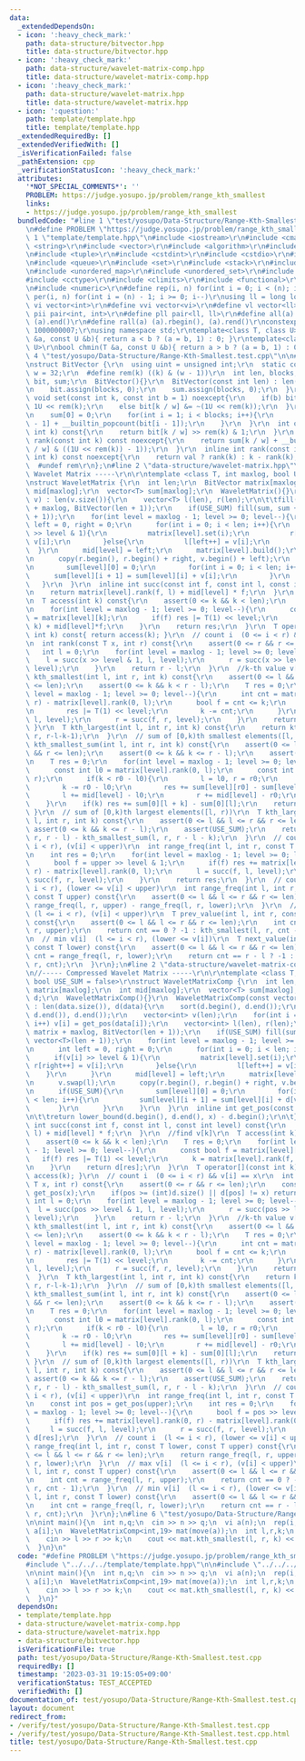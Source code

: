```yaml
---
data:
  _extendedDependsOn:
  - icon: ':heavy_check_mark:'
    path: data-structure/bitvector.hpp
    title: data-structure/bitvector.hpp
  - icon: ':heavy_check_mark:'
    path: data-structure/wavelet-matrix-comp.hpp
    title: data-structure/wavelet-matrix-comp.hpp
  - icon: ':heavy_check_mark:'
    path: data-structure/wavelet-matrix.hpp
    title: data-structure/wavelet-matrix.hpp
  - icon: ':question:'
    path: template/template.hpp
    title: template/template.hpp
  _extendedRequiredBy: []
  _extendedVerifiedWith: []
  _isVerificationFailed: false
  _pathExtension: cpp
  _verificationStatusIcon: ':heavy_check_mark:'
  attributes:
    '*NOT_SPECIAL_COMMENTS*': ''
    PROBLEM: https://judge.yosupo.jp/problem/range_kth_smallest
    links:
    - https://judge.yosupo.jp/problem/range_kth_smallest
  bundledCode: "#line 1 \"test/yosupo/Data-Structure/Range-Kth-Smallest.test.cpp\"\
    \n#define PROBLEM \"https://judge.yosupo.jp/problem/range_kth_smallest\"\n\n#line\
    \ 1 \"template/template.hpp\"\n#include <iostream>\r\n#include <cmath>\r\n#include\
    \ <string>\r\n#include <vector>\r\n#include <algorithm>\r\n#include <utility>\r\
    \n#include <tuple>\r\n#include <cstdint>\r\n#include <cstdio>\r\n#include <map>\r\
    \n#include <queue>\r\n#include <set>\r\n#include <stack>\r\n#include <deque>\r\
    \n#include <unordered_map>\r\n#include <unordered_set>\r\n#include <bitset>\r\n\
    #include <cctype>\r\n#include <climits>\r\n#include <functional>\r\n#include <cassert>\r\
    \n#include <numeric>\r\n#define rep(i, n) for(int i = 0; i < (n); i++)\r\n#define\
    \ per(i, n) for(int i = (n) - 1; i >= 0; i--)\r\nusing ll = long long;\r\n#define\
    \ vi vector<int>\r\n#define vvi vector<vi>\r\n#define vl vector<ll>\r\n#define\
    \ pii pair<int, int>\r\n#define pll pair<ll, ll>\r\n#define all(a) (a).begin(),\
    \ (a).end()\r\n#define rall(a) (a).rbegin(), (a).rend()\r\nconstexpr int mod =\
    \ 1000000007;\r\nusing namespace std;\r\ntemplate<class T, class U>\r\nbool chmax(T\
    \ &a, const U &b){ return a < b ? (a = b, 1) : 0; }\r\ntemplate<class T, class\
    \ U>\r\nbool chmin(T &a, const U &b){ return a > b ? (a = b, 1) : 0; }\n#line\
    \ 4 \"test/yosupo/Data-Structure/Range-Kth-Smallest.test.cpp\"\n\n#line 1 \"data-structure/bitvector.hpp\"\
    \nstruct BitVector {\r\n  using uint = unsigned int;\r\n  static constexpr int\
    \ w = 32;\r\n  #define rem(k) ((k) & (w - 1))\r\n  int len, blocks;\r\n  vector<uint>\
    \ bit, sum;\r\n  BitVector(){}\r\n  BitVector(const int len) : len(len), blocks((len+w-1)/w){\r\
    \n    bit.assign(blocks, 0);\r\n    sum.assign(blocks, 0);\r\n  }\r\n  inline\
    \ void set(const int k, const int b = 1) noexcept{\r\n    if(b) bit[k / w] |=\
    \ 1U << rem(k);\r\n    else bit[k / w] &= ~(1U << rem(k));\r\n  }\r\n  void build(){\r\
    \n    sum[0] = 0;\r\n    for(int i = 1; i < blocks; i++){\r\n      sum[i] = sum[i\
    \ - 1] + __builtin_popcount(bit[i - 1]);\r\n    }\r\n  }\r\n  int operator[](const\
    \ int k) const{\r\n    return bit[k / w] >> rem(k) & 1;\r\n  }\r\n  inline int\
    \ rank(const int k) const noexcept{\r\n    return sum[k / w] + __builtin_popcount(bit[k\
    \ / w] & ((1U << rem(k)) - 1));\r\n  }\r\n  inline int rank(const int val, const\
    \ int k) const noexcept{\r\n    return val ? rank(k) : k - rank(k);\r\n  }\r\n\
    \  #undef rem\r\n};\n#line 2 \"data-structure/wavelet-matrix.hpp\"\n\r\n//-----\
    \ Wavelet Matrix -----\r\n\r\ntemplate <class T, int maxlog, bool USE_SUM = false>\r\
    \nstruct WaveletMatrix {\r\n  int len;\r\n  BitVector matrix[maxlog];\r\n  int\
    \ mid[maxlog];\r\n  vector<T> sum[maxlog];\r\n  WaveletMatrix(){}\r\n  WaveletMatrix(vector<T>\
    \ v) : len(v.size()){\r\n    vector<T> l(len), r(len);\r\n\t\tfill(matrix, matrix\
    \ + maxlog, BitVector(len + 1));\r\n    if(USE_SUM) fill(sum, sum + maxlog, vector<T>(len\
    \ + 1));\r\n    for(int level = maxlog - 1; level >= 0; level--){\r\n      int\
    \ left = 0, right = 0;\r\n      for(int i = 0; i < len; i++){\r\n        if(v[i]\
    \ >> level & 1){\r\n          matrix[level].set(i);\r\n          r[right++] =\
    \ v[i];\r\n        }else{\r\n          l[left++] = v[i];\r\n        }\r\n    \
    \  }\r\n      mid[level] = left;\r\n      matrix[level].build();\r\n      v.swap(l);\r\
    \n      copy(r.begin(), r.begin() + right, v.begin() + left);\r\n      if(USE_SUM){\r\
    \n        sum[level][0] = 0;\r\n        for(int i = 0; i < len; i++){\r\n    \
    \      sum[level][i + 1] = sum[level][i] + v[i];\r\n        }\r\n      }\r\n \
    \   }\r\n  }\r\n  inline int succ(const int f, const int l, const int level) const{\r\
    \n    return matrix[level].rank(f, l) + mid[level] * f;\r\n  }\r\n  //find v[k]\r\
    \n  T access(int k) const{\r\n    assert(0 <= k && k < len);\r\n    T res = 0;\r\
    \n    for(int level = maxlog - 1; level >= 0; level--){\r\n      const bool f\
    \ = matrix[level][k];\r\n      if(f) res |= T(1) << level;\r\n      k = matrix[level].rank(f,\
    \ k) + mid[level]*f;\r\n    }\r\n    return res;\r\n  }\r\n  T operator[](const\
    \ int k) const{ return access(k); }\r\n  // count i  (0 <= i < r) && v[i] == x\r\
    \n  int rank(const T x, int r) const{\r\n    assert(0 <= r && r <= len);\r\n \
    \   int l = 0;\r\n    for(int level = maxlog - 1; level >= 0; level--){\r\n  \
    \    l = succ(x >> level & 1, l, level);\r\n      r = succ(x >> level & 1, r,\
    \ level);\r\n    }\r\n    return r - l;\r\n  }\r\n  //k-th value v[l,r)\r\n  T\
    \ kth_smallest(int l, int r, int k) const{\r\n    assert(0 <= l && l <= r && r\
    \ <= len);\r\n    assert(0 <= k && k < r - l);\r\n    T res = 0;\r\n    for(int\
    \ level = maxlog - 1; level >= 0; level--){\r\n      int cnt = matrix[level].rank(0,\
    \ r) - matrix[level].rank(0, l);\r\n      bool f = cnt <= k;\r\n      if(f){\r\
    \n        res |= T(1) << level;\r\n        k -= cnt;\r\n      }\r\n      l = succ(f,\
    \ l, level);\r\n      r = succ(f, r, level);\r\n    }\r\n    return res;\r\n \
    \ }\r\n  T kth_largest(int l, int r, int k) const{\r\n    return kth_smallest(l,\
    \ r, r-l-k-1);\r\n  }\r\n  // sum of [0,k)th smallest elements([l, r))\r\n  T\
    \ kth_smallest_sum(int l, int r, int k) const{\r\n    assert(0 <= l && l <= r\
    \ && r <= len);\r\n    assert(0 <= k && k <= r - l);\r\n    assert(USE_SUM);\r\
    \n    T res = 0;\r\n    for(int level = maxlog - 1; level >= 0; level--){\r\n\
    \      const int l0 = matrix[level].rank(0, l);\r\n      const int r0 = matrix[level].rank(0,\
    \ r);\r\n      if(k < r0 - l0){\r\n        l = l0, r = r0;\r\n      }else{\r\n\
    \        k -= r0 - l0;\r\n        res += sum[level][r0] - sum[level][l0];\r\n\
    \        l += mid[level] - l0;\r\n        r += mid[level] - r0;\r\n      }\r\n\
    \    }\r\n    if(k) res += sum[0][l + k] - sum[0][l];\r\n    return res;\r\n \
    \ }\r\n  // sum of [0,k)th largest elements([l, r))\r\n  T kth_largest_sum(int\
    \ l, int r, int k) const{\r\n    assert(0 <= l && l <= r && r <= len);\r\n   \
    \ assert(0 <= k && k <= r - l);\r\n    assert(USE_SUM);\r\n    return  kth_smallest_sum(l,\
    \ r, r - l) - kth_smallest_sum(l, r, r - l - k);\r\n  }\r\n  // count i  (l <=\
    \ i < r), (v[i] < upper)\r\n  int range_freq(int l, int r, const T upper) const{\r\
    \n    int res = 0;\r\n    for(int level = maxlog - 1; level >= 0; level--){\r\n\
    \      bool f = upper >> level & 1;\r\n      if(f) res += matrix[level].rank(0,\
    \ r) - matrix[level].rank(0, l);\r\n      l = succ(f, l, level);\r\n      r =\
    \ succ(f, r, level);\r\n    }\r\n    return res;\r\n  }\r\n  // count i  (l <=\
    \ i < r), (lower <= v[i] < upper)\r\n  int range_freq(int l, int r, const T lower,\
    \ const T upper) const{\r\n    assert(0 <= l && l <= r && r <= len);\r\n    return\
    \ range_freq(l, r, upper) - range_freq(l, r, lower);\r\n  }\r\n  // max v[i] \
    \ (l <= i < r), (v[i] < upper)\r\n  T prev_value(int l, int r, const T upper)\
    \ const{\r\n    assert(0 <= l && l <= r && r <= len);\r\n    int cnt = range_freq(l,\
    \ r, upper);\r\n    return cnt == 0 ? -1 : kth_smallest(l, r, cnt - 1);\r\n  }\r\
    \n  // min v[i]  (l <= i < r), (lower <= v[i])\r\n  T next_value(int l, int r,\
    \ const T lower) const{\r\n    assert(0 <= l && l <= r && r <= len);\r\n    int\
    \ cnt = range_freq(l, r, lower);\r\n    return cnt == r - l ? -1 : kth_smallest(l,\
    \ r, cnt);\r\n  }\r\n};\n#line 2 \"data-structure/wavelet-matrix-comp.hpp\"\n\r\
    \n//----- Compressed Wavelet Matrix -----\r\n\r\ntemplate <class T, int maxlog,\
    \ bool USE_SUM = false>\r\nstruct WaveletMatrixComp {\r\n  int len;\r\n  BitVector\
    \ matrix[maxlog];\r\n  int mid[maxlog];\r\n  vector<T> sum[maxlog];\r\n  vector<T>\
    \ d;\r\n  WaveletMatrixComp(){}\r\n  WaveletMatrixComp(const vector<T> &data)\
    \ : len(data.size()), d(data){\r\n    sort(d.begin(), d.end());\r\n    d.erase(unique(d.begin(),\
    \ d.end()), d.end());\r\n    vector<int> v(len);\r\n    for(int i = 0; i < len;\
    \ i++) v[i] = get_pos(data[i]);\r\n    vector<int> l(len), r(len);\r\n\t\tfill(matrix,\
    \ matrix + maxlog, BitVector(len + 1));\r\n    if(USE_SUM) fill(sum, sum + maxlog,\
    \ vector<T>(len + 1));\r\n    for(int level = maxlog - 1; level >= 0; level--){\r\
    \n      int left = 0, right = 0;\r\n      for(int i = 0; i < len; i++){\r\n  \
    \      if(v[i] >> level & 1){\r\n          matrix[level].set(i);\r\n         \
    \ r[right++] = v[i];\r\n        }else{\r\n          l[left++] = v[i];\r\n    \
    \    }\r\n      }\r\n      mid[level] = left;\r\n      matrix[level].build();\r\
    \n      v.swap(l);\r\n      copy(r.begin(), r.begin() + right, v.begin() + left);\r\
    \n      if(USE_SUM){\r\n        sum[level][0] = 0;\r\n        for(int i = 0; i\
    \ < len; i++){\r\n          sum[level][i + 1] = sum[level][i] + d[v[i]];\r\n \
    \       }\r\n      }\r\n    }\r\n  }\r\n  inline int get_pos(const T x) const{\r\
    \n\t\treturn lower_bound(d.begin(), d.end(), x) - d.begin();\r\n\t}\r\n  inline\
    \ int succ(const int f, const int l, const int level) const{\r\n    return matrix[level].rank(f,\
    \ l) + mid[level] * f;\r\n  }\r\n  //find v[k]\r\n  T access(int k) const{\r\n\
    \    assert(0 <= k && k < len);\r\n    T res = 0;\r\n    for(int level = maxlog\
    \ - 1; level >= 0; level--){\r\n      const bool f = matrix[level][k];\r\n   \
    \   if(f) res |= T(1) << level;\r\n      k = matrix[level].rank(f, k) + mid[level]*f;\r\
    \n    }\r\n    return d[res];\r\n  }\r\n  T operator[](const int k) const{ return\
    \ access(k); }\r\n  // count i  (0 <= i < r) && v[i] == x\r\n  int rank(const\
    \ T x, int r) const{\r\n    assert(0 <= r && r <= len);\r\n    const int pos =\
    \ get_pos(x);\r\n    if(pos >= (int)d.size() || d[pos] != x) return 0;\r\n   \
    \ int l = 0;\r\n    for(int level = maxlog - 1; level >= 0; level--){\r\n    \
    \  l = succ(pos >> level & 1, l, level);\r\n      r = succ(pos >> level & 1, r,\
    \ level);\r\n    }\r\n    return r - l;\r\n  }\r\n  //k-th value v[l,r)\r\n  T\
    \ kth_smallest(int l, int r, int k) const{\r\n    assert(0 <= l && l <= r && r\
    \ <= len);\r\n    assert(0 <= k && k < r - l);\r\n    T res = 0;\r\n    for(int\
    \ level = maxlog - 1; level >= 0; level--){\r\n      int cnt = matrix[level].rank(0,\
    \ r) - matrix[level].rank(0, l);\r\n      bool f = cnt <= k;\r\n      if(f){\r\
    \n        res |= T(1) << level;\r\n        k -= cnt;\r\n      }\r\n      l = succ(f,\
    \ l, level);\r\n      r = succ(f, r, level);\r\n    }\r\n    return d[res];\r\n\
    \  }\r\n  T kth_largest(int l, int r, int k) const{\r\n    return kth_smallest(l,\
    \ r, r-l-k-1);\r\n  }\r\n  // sum of [0,k)th smallest elements([l, r))\r\n  T\
    \ kth_smallest_sum(int l, int r, int k) const{\r\n    assert(0 <= l && l <= r\
    \ && r <= len);\r\n    assert(0 <= k && k <= r - l);\r\n    assert(USE_SUM);\r\
    \n    T res = 0;\r\n    for(int level = maxlog - 1; level >= 0; level--){\r\n\
    \      const int l0 = matrix[level].rank(0, l);\r\n      const int r0 = matrix[level].rank(0,\
    \ r);\r\n      if(k < r0 - l0){\r\n        l = l0, r = r0;\r\n      }else{\r\n\
    \        k -= r0 - l0;\r\n        res += sum[level][r0] - sum[level][l0];\r\n\
    \        l += mid[level] - l0;\r\n        r += mid[level] - r0;\r\n      }\r\n\
    \    }\r\n    if(k) res += sum[0][l + k] - sum[0][l];\r\n    return res;\r\n \
    \ }\r\n  // sum of [0,k)th largest elements([l, r))\r\n  T kth_largest_sum(int\
    \ l, int r, int k) const{\r\n    assert(0 <= l && l <= r && r <= len);\r\n   \
    \ assert(0 <= k && k <= r - l);\r\n    assert(USE_SUM);\r\n    return  kth_smallest_sum(l,\
    \ r, r - l) - kth_smallest_sum(l, r, r - l - k);\r\n  }\r\n  // count i  (l <=\
    \ i < r), (v[i] < upper)\r\n  int range_freq(int l, int r, const T upper) const{\r\
    \n    const int pos = get_pos(upper);\r\n    int res = 0;\r\n    for(int level\
    \ = maxlog - 1; level >= 0; level--){\r\n      bool f = pos >> level & 1;\r\n\
    \      if(f) res += matrix[level].rank(0, r) - matrix[level].rank(0, l);\r\n \
    \     l = succ(f, l, level);\r\n      r = succ(f, r, level);\r\n    }\r\n    return\
    \ d[res];\r\n  }\r\n  // count i  (l <= i < r), (lower <= v[i] < upper)\r\n  int\
    \ range_freq(int l, int r, const T lower, const T upper) const{\r\n    assert(0\
    \ <= l && l <= r && r <= len);\r\n    return range_freq(l, r, upper) - range_freq(l,\
    \ r, lower);\r\n  }\r\n  // max v[i]  (l <= i < r), (v[i] < upper)\r\n  T prev_value(int\
    \ l, int r, const T upper) const{\r\n    assert(0 <= l && l <= r && r <= len);\r\
    \n    int cnt = range_freq(l, r, upper);\r\n    return cnt == 0 ? -1 : kth_smallest(l,\
    \ r, cnt - 1);\r\n  }\r\n  // min v[i]  (l <= i < r), (lower <= v[i])\r\n  T next_value(int\
    \ l, int r, const T lower) const{\r\n    assert(0 <= l && l <= r && r <= len);\r\
    \n    int cnt = range_freq(l, r, lower);\r\n    return cnt == r - l ? -1 : kth_smallest(l,\
    \ r, cnt);\r\n  }\r\n};\n#line 6 \"test/yosupo/Data-Structure/Range-Kth-Smallest.test.cpp\"\
    \n\nint main(){\n  int n,q;\n  cin >> n >> q;\n  vi a(n);\n  rep(i, n) cin >>\
    \ a[i];\n  WaveletMatrixComp<int,19> mat(move(a));\n  int l,r,k;\n  while(q--){\n\
    \    cin >> l >> r >> k;\n    cout << mat.kth_smallest(l, r, k) << \"\\n\";\n\
    \  }\n}\n"
  code: "#define PROBLEM \"https://judge.yosupo.jp/problem/range_kth_smallest\"\n\n\
    #include \"../../../template/template.hpp\"\n\n#include \"../../../data-structure/wavelet-matrix-comp.hpp\"\
    \n\nint main(){\n  int n,q;\n  cin >> n >> q;\n  vi a(n);\n  rep(i, n) cin >>\
    \ a[i];\n  WaveletMatrixComp<int,19> mat(move(a));\n  int l,r,k;\n  while(q--){\n\
    \    cin >> l >> r >> k;\n    cout << mat.kth_smallest(l, r, k) << \"\\n\";\n\
    \  }\n}"
  dependsOn:
  - template/template.hpp
  - data-structure/wavelet-matrix-comp.hpp
  - data-structure/wavelet-matrix.hpp
  - data-structure/bitvector.hpp
  isVerificationFile: true
  path: test/yosupo/Data-Structure/Range-Kth-Smallest.test.cpp
  requiredBy: []
  timestamp: '2023-03-31 19:15:05+09:00'
  verificationStatus: TEST_ACCEPTED
  verifiedWith: []
documentation_of: test/yosupo/Data-Structure/Range-Kth-Smallest.test.cpp
layout: document
redirect_from:
- /verify/test/yosupo/Data-Structure/Range-Kth-Smallest.test.cpp
- /verify/test/yosupo/Data-Structure/Range-Kth-Smallest.test.cpp.html
title: test/yosupo/Data-Structure/Range-Kth-Smallest.test.cpp
---
```

